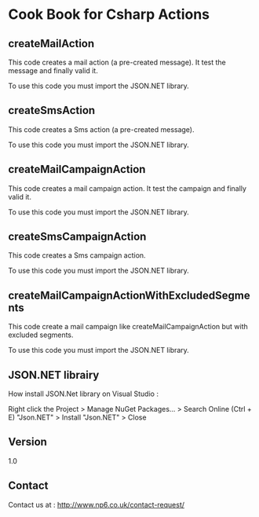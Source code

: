 Cook Book for Csharp Actions
==


createMailAction
--

This code creates a mail action (a pre-created message). It test the message and finally valid it.

To use this code you must import the JSON.NET library.

createSmsAction
--

This code creates a Sms action (a pre-created message).

To use this code you must import the JSON.NET library.

createMailCampaignAction
--

This code creates a mail campaign action. It test the campaign and finally valid it.

To use this code you must import the JSON.NET library.

createSmsCampaignAction
--

This code creates a Sms campaign action.

To use this code you must import the JSON.NET library.

createMailCampaignActionWithExcludedSegments
--

This code create a mail campaign like createMailCampaignAction but with excluded segments.

To use this code you must import the JSON.NET library.

JSON.NET librairy
--

How install JSON.Net library on Visual Studio :

Right click the Project > Manage NuGet Packages... > Search Online (Ctrl + E) "Json.NET" > Install "Json.NET" > Close


Version
--

1.0

Contact
--

Contact us at : http://www.np6.co.uk/contact-request/
